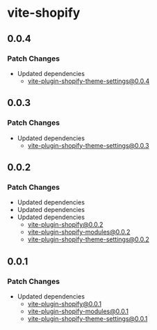 # vite-shopify

## 0.0.4

### Patch Changes

- Updated dependencies
  - vite-plugin-shopify-theme-settings@0.0.4

## 0.0.3

### Patch Changes

- Updated dependencies
  - vite-plugin-shopify-theme-settings@0.0.3

## 0.0.2

### Patch Changes

- Updated dependencies
- Updated dependencies
- Updated dependencies
  - vite-plugin-shopify@0.0.2
  - vite-plugin-shopify-modules@0.0.2
  - vite-plugin-shopify-theme-settings@0.0.2

## 0.0.1

### Patch Changes

- Updated dependencies
  - vite-plugin-shopify@0.0.1
  - vite-plugin-shopify-modules@0.0.1
  - vite-plugin-shopify-theme-settings@0.0.1
